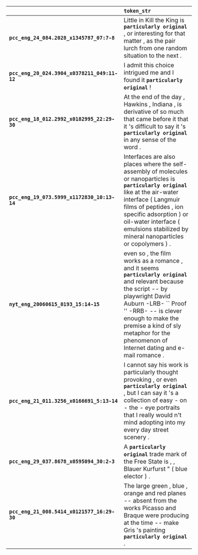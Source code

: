 |                                              | `token_str`                                                                                                                                                                                                                                                                                         |
|:---------------------------------------------|:----------------------------------------------------------------------------------------------------------------------------------------------------------------------------------------------------------------------------------------------------------------------------------------------------|
| **`pcc_eng_24_084.2028_x1345787_07:7-8`**    | Little in Kill the King is __``particularly original``__ , or interesting for that matter , as the pair lurch from one random situation to the next .                                                                                                                                               |
| **`pcc_eng_20_024.3904_x0378211_049:11-12`** | I admit this choice intrigued me and I found it __``particularly original``__ !                                                                                                                                                                                                                     |
| **`pcc_eng_18_012.2992_x0182995_22:29-30`**  | At the end of the day , Hawkins , Indiana , is derivative of so much that came before it that it 's difficult to say it 's __``particularly original``__ in any sense of the word .                                                                                                                 |
| **`pcc_eng_19_073.5999_x1172830_10:13-14`**  | Interfaces are also places where the self-assembly of molecules or nanoparticles is __``particularly original``__ like at the air-water interface ( Langmuir films of peptides , ion specific adsorption ) or oil-water interface ( emulsions stabilized by mineral nanoparticles or copolymers ) . |
| **`nyt_eng_20060615_0193_15:14-15`**         | even so , the film works as a romance , and it seems __``particularly original``__ and relevant because the script -- by playwright David Auburn -LRB- `` Proof '' -RRB- -- is clever enough to make the premise a kind of sly metaphor for the phenomenon of Internet dating and e-mail romance .  |
| **`pcc_eng_21_011.3256_x0166691_5:13-14`**   | I cannot say his work is particularly thought provoking , or even __``particularly original``__ , but I can say it 's a collection of easy - on - the - eye portraits that I really would n't mind adopting into my every day street scenery .                                                      |
| **`pcc_eng_29_037.8678_x0595094_30:2-3`**    | A __``particularly original``__ trade mark of the Free State is , , Blauer Kurfurst " ( blue elector ) .                                                                                                                                                                                            |
| **`pcc_eng_21_008.5414_x0121577_16:29-30`**  | The large green , blue , orange and red planes -- absent from the works Picasso and Braque were producing at the time -- make Gris 's painting __``particularly original``__ .                                                                                                                      |